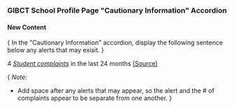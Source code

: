 ### GIBCT School Profile Page "Cautionary Information" Accordion

#### New Content

{ In the "Cautionary Information" accordion, display the following sentence below any alerts that may exisit. }

4 [*Student complaints*]() in the last 24 months [(Source)]()  

{ *Note:* 
* Add space after any alerts that may appear, so the alert and the # of complaints appear to be separate from one another. }


